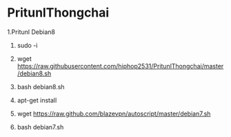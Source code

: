 # PritunlThongchai

1.Pritunl Debian8

1. sudo -i 
2. wget https://raw.githubusercontent.com/hiphop2531/PritunlThongchai/master/debian8.sh 
3. bash debian8.sh


1. apt-get install
2. wget https://raw.github.com/blazevpn/autoscript/master/debian7.sh
3. bash debian7.sh
